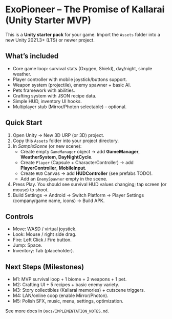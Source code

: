 
# ExoPioneer – The Promise of Kallarai (Unity Starter MVP)

This is a **Unity starter pack** for your game. Import the `Assets` folder into a new Unity 2021.3+ (LTS) or newer project.

## What’s included
- Core game loop: survival stats (Oxygen, Shield), day/night, simple weather.
- Player controller with mobile joystick/buttons support.
- Weapon system (projectile), enemy spawner + basic AI.
- Pets framework with abilities.
- Crafting system with JSON recipe data.
- Simple HUD, inventory UI hooks.
- Multiplayer stub (Mirror/Photon selectable) – optional.

## Quick Start
1. Open Unity → New 3D URP (or 3D) project.
2. Copy this `Assets` folder into your project directory.
3. In *SampleScene* (or new scene):
   - Create empty `GameManager` object → add **GameManager**, **WeatherSystem**, **DayNightCycle**.
   - Create `Player` (Capsule + CharacterController) → add **PlayerController**, **MobileInput**.
   - Create `HUD` Canvas → add **HUDController** (see prefabs TODO).
   - Add an `EnemySpawner` empty in the scene.
4. Press Play. You should see survival HUD values changing; tap screen (or mouse) to shoot.
5. Build Settings → Android → Switch Platform → Player Settings (company/game name, icons) → Build APK.

## Controls
- Move: WASD / virtual joystick.
- Look: Mouse / right side drag.
- Fire: Left Click / Fire button.
- Jump: Space.
- Inventory: Tab (placeholder).

## Next Steps (Milestones)
- M1: MVP survival loop + 1 biome + 2 weapons + 1 pet.
- M2: Crafting UI + 5 recipes + basic enemy variety.
- M3: Story collectibles (Kallarai memories) + cutscene triggers.
- M4: LAN/online coop (enable Mirror/Photon).
- M5: Polish SFX, music, menu, settings, optimization.

See more docs in `Docs/IMPLEMENTATION_NOTES.md`.
